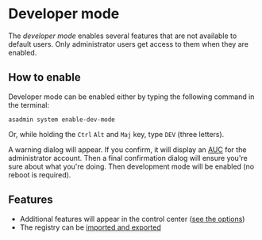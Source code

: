 # Developer mode

The _developer mode_ enables several features that are not available to default users. Only administrator users get access to them when they are enabled.

## How to enable

Developer mode can be enabled either by typing the following command in the terminal:

```shell script
asadmin system enable-dev-mode
```

Or, while holding the `Ctrl` `Alt` and `Maj` key, type `DEV` (three letters).

A warning dialog will appear.
If you confirm, it will display an [AUC](../concepts/users.md#alternative-user-control-auc) for the administrator account.
Then a final confirmation dialog will ensure you're sure about what you're doing. Then development mode will be enabled (no reboot is required).

## Features

* Additional features will appear in the control center ([see the options](../applications/central.md#development-related-options))
* The registry can be [imported and exported](../registry.md#debugging)
